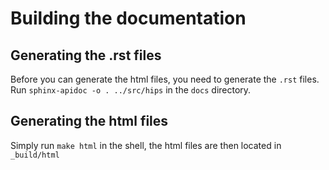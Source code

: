 # Building the documentation

## Generating the .rst files
Before you can generate the html files, you need to generate the `.rst` files.
Run `sphinx-apidoc -o . ../src/hips` in the `docs` directory.

## Generating the html files
Simply run `make html` in the shell, the html files are then located in `_build/html`